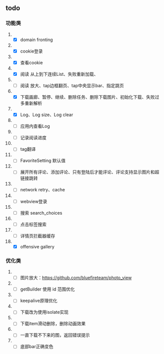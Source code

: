 ## todo
### 功能类
1. -[x] domain fronting
2. -[x] cookie登录
3. -[x] 查看cookie
4. -[x] 阅读 从上到下连续List、失败重新加载、
5. - [ ] 阅读 放大、tap边框翻页、tap中央显示bar、指定跳页
6. -[x] 下载画廊、暂停、继续、删除任务、删除下载图片、初始化下载、失败过多重新解析
7. -[x]  Log、Log size、Log clear
8. - [ ]  应用内查看Log
9. - [ ]  记录阅读进度
10. - [ ] tag翻译
11. - [ ] FavoriteSetting 默认值
12. -[ ] 展开所有评论、添加评论、只有登陆后才能评论、评论支持显示图片和超链接跳转
13. - [ ] network retry、cache
14. - [ ] webview登录
15. -[ ] 搜索 search_choices
16. -[ ] 点击标签搜索
17. -[ ] 详情页拦截器缓存
18. -[x] offensive gallery

### 优化类
1. -[ ] 图片放大：https://github.com/bluefireteam/photo_view
2. -[ ] getBuilder 使用 id 范围优化 
3. -[ ] keepalive原理优化
4. -[ ] 下载改为使用isolate实现
5. -[ ] 下载item滑动删除，删除动画效果
6. -[ ] 一直下载不下来的图，返回错误提示
7. -[ ] 底部bar正确变色
